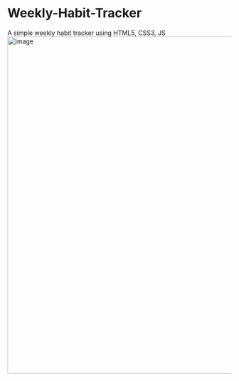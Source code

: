 # Weekly-Habit-Tracker
A simple weekly habit tracker using HTML5, CSS3, JS
<img width="757" alt="image" src="https://github.com/rhemaMarneni/Weekly-Habit-Tracker/assets/67055118/9faf82e7-0d17-492f-984d-2a05ce316927">
